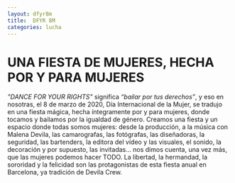 ```yaml
---
layout: dfyr8m
title:  DFYR 8M
categories: lucha
---
```

# UNA FIESTA DE MUJERES, HECHA POR Y PARA MUJERES
*"DANCE FOR YOUR RIGHTS"* significa *“bailar por tus derechos”*, y eso en nosotras, el 8 de marzo de 2020, Día Internacional de la Mujer, se tradujo en una fiesta mágica, hecha íntegramente por y para mujeres, donde tocamos y bailamos por la igualdad de género.
Creamos una fiesta y un espacio donde todas somos mujeres: desde la producción, a la música con Malena Devila, las camarografas, las fotógrafas, las diseñadoras, la seguridad, las bartenders, la editora del vídeo y las visuales, el sonido, la decoración y por supuesto, las invitadas… nos dimos cuenta, una vez más, que las mujeres podemos hacer TODO.
La libertad, la hermandad, la sororidad y la felicidad son las protagonistas de esta fiesta anual en Barcelona, ya tradición de Devila Crew. 

